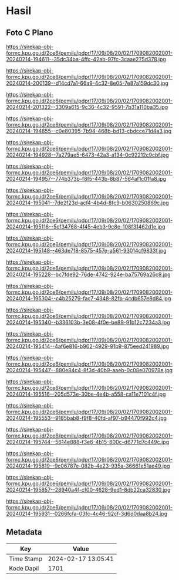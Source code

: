 # Hasil

## Foto C Plano

https://sirekap-obj-formc.kpu.go.id/2ce6/pemilu/pdpr/17/09/08/20/02/1709082002001-20240214-194611--35dc34ba-4ffc-42ab-97fc-3caae275d378.jpg

https://sirekap-obj-formc.kpu.go.id/2ce6/pemilu/pdpr/17/09/08/20/02/1709082002001-20240214-200139--d14cd7a1-66a9-4c32-8e05-7e87a159dc30.jpg

https://sirekap-obj-formc.kpu.go.id/2ce6/pemilu/pdpr/17/09/08/20/02/1709082002001-20240214-201322--3309a615-9c36-4c32-9591-7b31a110ba35.jpg

https://sirekap-obj-formc.kpu.go.id/2ce6/pemilu/pdpr/17/09/08/20/02/1709082002001-20240214-194855--c0e80395-7b94-468b-bd13-cbdcce71d4a3.jpg

https://sirekap-obj-formc.kpu.go.id/2ce6/pemilu/pdpr/17/09/08/20/02/1709082002001-20240214-194928--7a279ae5-6473-42a3-a134-0c92212c9cbf.jpg

https://sirekap-obj-formc.kpu.go.id/2ce6/pemilu/pdpr/17/09/08/20/02/1709082002001-20240214-194957--774b373b-f8f5-443b-8b87-564af1c01fa8.jpg

https://sirekap-obj-formc.kpu.go.id/2ce6/pemilu/pdpr/17/09/08/20/02/1709082002001-20240214-195041--7de2f23d-acf4-4b4d-8fc9-b0630250869c.jpg

https://sirekap-obj-formc.kpu.go.id/2ce6/pemilu/pdpr/17/09/08/20/02/1709082002001-20240214-195116--5cf34768-4f45-4eb3-9c8e-108f31462d1e.jpg

https://sirekap-obj-formc.kpu.go.id/2ce6/pemilu/pdpr/17/09/08/20/02/1709082002001-20240214-195148--463de7f8-8575-457e-a561-93014cf9833f.jpg

https://sirekap-obj-formc.kpu.go.id/2ce6/pemilu/pdpr/17/09/08/20/02/1709082002001-20240214-195228--bc7fde92-76de-4742-924e-ba75769a26c8.jpg

https://sirekap-obj-formc.kpu.go.id/2ce6/pemilu/pdpr/17/09/08/20/02/1709082002001-20240214-195304--c4b25279-fac7-4348-82fb-4cdb657e8d84.jpg

https://sirekap-obj-formc.kpu.go.id/2ce6/pemilu/pdpr/17/09/08/20/02/1709082002001-20240214-195340--b336103b-3e08-4f0e-be89-91b12c7234a3.jpg

https://sirekap-obj-formc.kpu.go.id/2ce6/pemilu/pdpr/17/09/08/20/02/1709082002001-20240214-195414--4af6e816-b962-4929-91b9-875eed241989.jpg

https://sirekap-obj-formc.kpu.go.id/2ce6/pemilu/pdpr/17/09/08/20/02/1709082002001-20240214-195447--880e84c4-8f3d-40b9-aaeb-0c08e070978e.jpg

https://sirekap-obj-formc.kpu.go.id/2ce6/pemilu/pdpr/17/09/08/20/02/1709082002001-20240214-195516--205d573e-30be-4e4b-a558-ca11e7101c4f.jpg

https://sirekap-obj-formc.kpu.go.id/2ce6/pemilu/pdpr/17/09/08/20/02/1709082002001-20240214-195553--9185bab8-f9f8-40fd-af97-b94470f992c4.jpg

https://sirekap-obj-formc.kpu.go.id/2ce6/pemilu/pdpr/17/09/08/20/02/1709082002001-20240214-195744--5614e888-f3e6-4b15-800c-d6771d7c449c.jpg

https://sirekap-obj-formc.kpu.go.id/2ce6/pemilu/pdpr/17/09/08/20/02/1709082002001-20240214-195819--9c06787e-082b-4e23-935a-36661e51ae49.jpg

https://sirekap-obj-formc.kpu.go.id/2ce6/pemilu/pdpr/17/09/08/20/02/1709082002001-20240214-195857--28940a4f-cf00-4628-9ed1-8db22ca32830.jpg

https://sirekap-obj-formc.kpu.go.id/2ce6/pemilu/pdpr/17/09/08/20/02/1709082002001-20240214-195931--0266fcfa-03fc-4c46-92cf-3d6d0daa8b24.jpg


## Metadata

| Key        | Value               |
| ---------- | ------------------- |
| Time Stamp | 2024-02-17 13:05:41 |
| Kode Dapil | 1701                |



